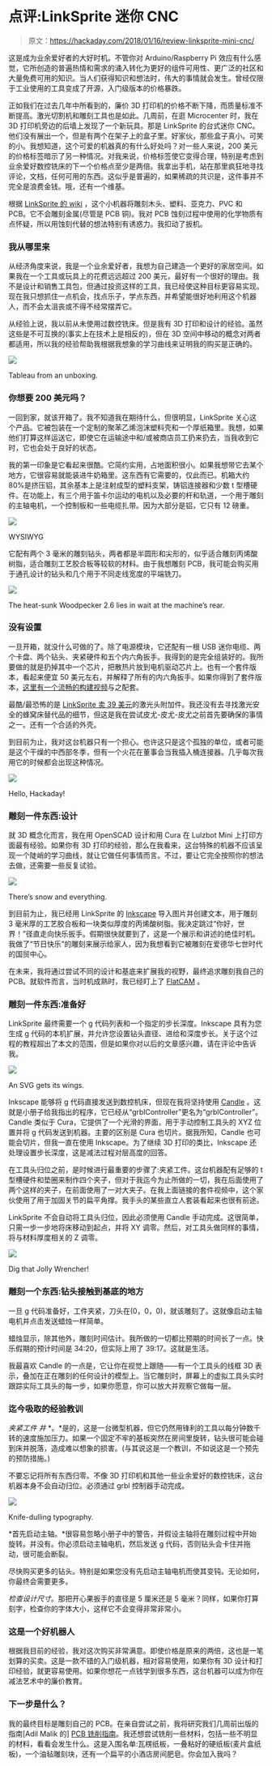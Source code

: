 # 点评:LinkSprite 迷你 CNC

> 原文：<https://hackaday.com/2018/01/16/review-linksprite-mini-cnc/>

这是成为业余爱好者的大好时机。不管你对 Arduino/Raspberry Pi 效应有什么感觉，它所创造的普遍热情和需求的涌入转化为更好的组件可用性、更广泛的社区和大量免费可用的知识。当人们获得知识和想法时，伟大的事情就会发生。曾经仅限于工业使用的工具变成了开源，入门级版本的价格暴跌。

正如我们在过去几年中所看到的，廉价 3D 打印机的价格不断下降，而质量标准不断提高。激光切割机和雕刻工具也是如此。几周前，在逛 Microcenter 时，我在 3D 打印机旁边的后墙上发现了一个新玩具。那是 LinkSprite 的台式迷你 CNC。他们没有展出一个，但是有两个在架子上的盒子里。好家伙，那些盒子真小。可笑的小。我想知道，这个可爱的机器真的有什么好处吗？对一些人来说，200 美元的价格标签暗示了另一种情况。对我来说，价格标签使它变得合理，特别是考虑到业余爱好数控铣床的下一个价格点至少是两倍。我拿出手机，站在那里疯狂地寻找评论，文档，任何可用的东西。这似乎是普遍的，如果稀疏的共识是，这件事并不完全是浪费金钱。哦，还有一个维基。

根据 [LinkSprite 的 wiki](http://store.linksprite.com/diy-cnc-3-axis-engraver-machine-pcb-milling-wood-carving-router-kit-arduino-grbl-assembled-version/) ，这个小机器将雕刻木头、塑料、亚克力、PVC 和 PCB。它不会雕刻金属(尽管是 PCB 铜)。我对 PCB 蚀刻过程中使用的化学物质有点怀疑，所以用蚀刻代替的想法特别有诱惑力。我扣动了扳机。

### 我从哪里来

从经济角度来说，我是一个业余爱好者，我想为自己建造一个更好的家居空间。如果我在一个工具或玩具上的花费远远超过 200 美元，最好有一个很好的理由。我不是设计和销售工具包，但通过投资这样的工具，我已经使这种目标更容易实现。现在我只想抓住一点机会，找点乐子，学点东西，并希望能很好地利用这个机器人，而不会太沮丧或不得不经常摆弄它。

从经验上说，我以前从未使用过数控铣床。但是我有 3D 打印和设计的经验。虽然这些是不可互换的(事实上在技术上是相反的)，但在 3D 空间中移动的概念对两者都适用，所以我的经验帮助我根据我想象的学习曲线来证明我的购买是正确的。

[![](img/2b5a448515921077ee6ab906c36712fe.png)](https://hackaday.com/wp-content/uploads/2018/01/styro-halves.png)

Tableau from an unboxing.

### 你想要 200 美元吗？

一回到家，就该开箱了。我不知道我在期待什么，但很明显，LinkSprite 关心这个产品。它被包装在一个定制的聚苯乙烯泡沫塑料壳和一个厚纸箱里。我想，如果他们打算这样运送它，即使它在运输途中和/或被商店员工扔来扔去，当我收到它时，它也会处于良好的状态。

我的第一印象是它看起来很酷。它简约实用，占地面积很小。如果我想带它去某个地方，它很容易就能装进牛奶箱里。这东西有它需要的，仅此而已。机箱大约 80%是挤压铝，其余基本上是注射成型的塑料支架，铸铝连接器和少数 t 型槽硬件。在功能上，有三个用于笛卡尔运动的电机以及必要的杆和轨道，一个用于雕刻的主轴电机，一个控制板和一些电缆扎带。因为大部分是铝，它只有 12 磅重。

[![](img/e31df140ee84f082e4fa8c3b2c380c13.png)](https://hackaday.com/wp-content/uploads/2018/01/what-you-get.png)

WYSIWYG

它配有两个 3 毫米的雕刻钻头，两者都是半圆形和尖形的，似乎适合雕刻丙烯酸树脂，适合雕刻工艺胶合板等较软的材料。由于我想雕刻 PCB，我可能会购买用于通孔设计的钻头和几个用于不同走线宽度的平端铣刀。

[![](img/218075be7c75d3183a3caebd4b8cbda7.png)](https://hackaday.com/wp-content/uploads/2018/01/machine-back.png)

The heat-sunk Woodpecker 2.6 lies in wait at the machine’s rear.

### 没有设置

一旦开箱，就没什么可做的了。除了电源模块，它还配有一根 USB 迷你电缆、两个卡盘、两个钻头、夹紧硬件和五个内六角扳手。我得到的是完全组装好的。我所要做的就是扔掉其中一个芯片，把散热片放到电机驱动芯片上。也有一个套件版本，看起来便宜 50 美元左右，并解释了所有的内六角扳手。如果你得到了套件版本，[这里有一个流畅的构建视频](https://www.youtube.com/watch?v=XfhlZuw5mDs)与之配套。

最酷/最恐怖的是 [LinkSprite 卖 39 美元](http://store.linksprite.com/laser-head-for-diy-cnc-3-axis-engraver-machine/)的激光头附加件。我还没有去寻找激光安全的蜂窝床替代品的细节，但这是我在尝试皮尤-皮尤-皮尤之前首先要确保的事情之一。还有一个合适的外壳。

到目前为止，我对这台机器只有一个担心。也许这只是这个孤独的单位，或者可能是这个干燥的中西部冬季，但有一个火花在董事会当我插入桶连接器。几乎每次我用它的时候都会出现这种情况。

[![](img/de1b24c8f18c23f65b54112a1d8a8e1f.png)](https://hackaday.com/wp-content/uploads/2018/01/jolly-wrencher.png)

Hello, Hackaday!

### 雕刻一件东西:设计

就 3D 概念化而言，我在用 OpenSCAD 设计和用 Cura 在 Lulzbot Mini 上打印方面最有经验。如果你有 3D 打印的经验，那么在我看来，这台特殊的机器不应该呈现一个陡峭的学习曲线，就让它做任何事情而言。不过，要让它完全按照你的想法去做，还需要一些反复试验。

[![](img/9a67eed0b1bfa3b05611865497187532.png)](https://hackaday.com/wp-content/uploads/2018/01/happy-holidays1.png)

There’s snow and everything.

到目前为止，我已经用 LinkSprite 的 [Inkscape](https://inkscape.org/en/) 导入图片并创建文本，用于雕刻 3 毫米厚的工艺胶合板和一块类似厚度的丙烯酸树脂。我决定跳过“你好，世界！”径直走向快乐扳手。假期很快就要到了，这是一个展示和讲述的绝佳时机。我做了“节日快乐”的雕刻来展示给家人，因为我想看到它被雕刻在爱德华七世时代的国贸中心。

在未来，我将通过尝试不同的设计和基底来扩展我的视野，最终追求雕刻我自己的 PCB。就软件而言，当时机成熟时，我已经盯上了 [FlatCAM](http://flatcam.org/) 。

### 雕刻一件东西:准备好

LinkSprite 最终需要一个 g 代码列表和一个指定的步长深度。Inkscape 具有为您生成 g 代码的本机扩展，并允许您设置钻头直径、进给和深度步长。关于这个过程的教程超出了本文的范围，但是如果你对以后的文章感兴趣，请在评论中告诉我。

[![](img/52b0196a388476b347d40eefacc0297c.png)](https://hackaday.com/wp-content/uploads/2018/01/wrencher-paths.png)

An SVG gets its wings.

Inkscape 能够将 g 代码直接发送到数控机床，但现在我将坚持使用 [Candle](https://github.com/Denvi/Candle) 。这就是小册子给我指出的程序，它已经从“grblController”更名为“grblController”。Candle 类似于 Cura，它提供了一个光滑的界面，用于手动控制工具头的 XYZ 位置并将 g 代码发送到机器。主要的区别是 Cura 也切片。据我所知，Candle 也可能会切片，但我一直在使用 Inkscape。为了继续 3D 打印的类比，Inkscape 还处理设置步长深度，这是减法过程对层高度的回答。

在工具头归位之前，是时候进行最重要的步骤了:夹紧工件。这台机器配有足够的 t 型槽硬件和垫圈来制作四个夹子，但对于我迄今为止所做的一切，我在后面使用了两个这样的夹子，在前面使用了一对大夹子。在我上面链接的套件视频中，这个家伙使用了用于加固关节的扁平角撑。我手头的某些直立人套装看起来也很有前途。

LinkSprite 不会自动将工具头归位，因此必须使用 Candle 手动完成。这很简单，只需一步一步地将床移动到起点，并将 XY 调零。然后，对工具头做同样的事情，将与材料厚度相关的 Z 调零。

[![](img/050ffa39a0ddde7e9539c4faf18c0633.png)](https://hackaday.com/wp-content/uploads/2018/01/dependentyearlyanglerfish-size_restricted.gif)

Dig that Jolly Wrencher!

### 雕刻一个东西:钻头接触到基底的地方

一旦 g 代码准备好，工件夹紧，刀头在(0，0，0)，就该雕刻了。这就像启动主轴电机并点击发送蜡烛一样简单。

蜡烛显示，除其他外，雕刻时间估计。我所做的一切都比预期的时间长了一点。快乐假期的预计时间是 34:20，但实际上用了 39:17。这就是生活。

我最喜欢 Candle 的一点是，它让你在视觉上跟随——有一个工具头的线框 3D 表示，叠加在正在雕刻的任何设计的模型上。当它雕刻时，屏幕上的虚拟工具头实时跟踪实际工具头的每一步，如果你愿意，你可以放大并观察它做每一层。

### 迄今吸取的经验教训

*夹紧工件* *井* *。*是的，这是一台微型机器，但它仍然用锋利的工具以每分钟数千转的速度施加压力。如果一个固定不牢的基板突然在房间里旋转，钻头很可能会碰到床并脱落，造成难以想象的损害。(与其说这是一个教训，不如说这是一个预先的预防措施。)

不要忘记将所有东西归零。不像 3D 打印机和其他一些业余爱好的数控铣床，这台机器本身不会自动归位。必须通过 grbl 控制器手动完成。

[![](img/1944bdd12290f75e8786d9887f77e3a1.png)](https://hackaday.com/wp-content/uploads/2018/01/spent-knife.png)

Knife-dulling typography.

*首先启动主轴。*很容易忽略小册子中的警告，并假设主轴将在雕刻过程中开始旋转。并没有。你必须启动主轴电机，然后发送 g 代码，否则钻头会卡住并拖动，很可能会断裂。

尽快购买更多的钻头。特别是如果您没有先启动主轴电机而使其变钝。无论如何，你最终会需要更多。

*检查设计尺寸*。那把开心果扳手的直径是 5 厘米还是 5 毫米？同样，如果你打算刻字，检查你的字体大小，这样它不会变得非常非常小。

### 这是一个好机器人

根据我目前的经验，我对这次购买非常满意。即使价格是原来的两倍，这也是一笔划算的买卖。这是一款不错的入门级机器，相对容易使用，如果你有 3D 设计和打印经验，就更容易使用。如果你想花一点钱学到很多东西，这台机器可以成为你在减法艺术中的廉价教育。

### 下一步是什么？

我的最终目标是雕刻自己的 PCB。在亲自尝试之前，我将研究我们几周前出版的指南[Adil Malik 的] [PCB 铣削指南](https://hackaday.com/2018/01/04/guide-why-etch-when-you-can-mill/)。我还想尝试铣削一些材料，包括一些不明显的材料，看看会发生什么。这是入围名单:瓦楞纸板，一叠粘好的硬纸板(麦片盒纸板)，一个油毡雕刻块，还有一个扁平的小酒店房间肥皂。你会加入我吗？